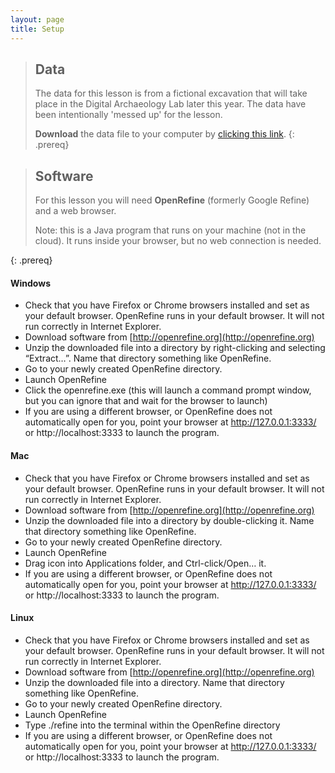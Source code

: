 ```yaml
---
layout: page
title: Setup
---
```


> ## Data
>
> The data for this lesson is from a fictional excavation that will take place in the Digital Archaeology Lab later this year.
> The data have been intentionally 'messed up' for the lesson. 
> 
> **Download** the data file to your computer by [clicking this link](https://ucla.box.com/s/kc848ky38ajmbq90ve1l1tik6i5v5bh4). 
{: .prereq}


> ## Software
>
> For this lesson you will need **OpenRefine** (formerly Google Refine) and a
> web browser.
>
> Note: this is a Java program that runs on your machine (not in the cloud). It runs inside your browser, but no web connection is needed.
>
{: .prereq}

#### Windows

- Check that you have Firefox or Chrome browsers installed and set as your 
default browser. OpenRefine runs in your default browser. It will not run correctly in Internet Explorer.
- Download software from [http://openrefine.org](http://openrefine.org)
- Unzip the downloaded file into a directory by right-clicking and 
selecting “Extract…”. Name that directory something like OpenRefine.
- Go to your newly created OpenRefine directory.
- Launch OpenRefine
- Click the openrefine.exe (this will launch a command prompt window, but you can ignore that and wait for the browser to launch)
- If you are using a different browser, or OpenRefine does not automatically open for you, point your browser at http://127.0.0.1:3333/ or http://localhost:3333 to launch the program.

#### Mac

- Check that you have Firefox or Chrome browsers installed and set as your 
default browser. OpenRefine runs in your default browser. It will not run correctly in Internet Explorer.
- Download software from [http://openrefine.org](http://openrefine.org)
- Unzip the downloaded file into a directory by double-clicking it. Name 
that directory something like OpenRefine.
- Go to your newly created OpenRefine directory.
- Launch OpenRefine
- Drag icon into Applications folder, and Ctrl-click/Open… it. 
- If you are using a different browser, or OpenRefine does not automatically open for you, point your browser at http://127.0.0.1:3333/ or http://localhost:3333 to launch the program.

#### Linux

- Check that you have Firefox or Chrome browsers installed and set as your 
default browser. OpenRefine runs in your default browser. It will not run correctly in Internet Explorer.
- Download software from [http://openrefine.org](http://openrefine.org)
- Unzip the downloaded file into a directory. Name 
that directory something like OpenRefine.
- Go to your newly created OpenRefine directory.
- Launch OpenRefine
- Type ./refine into the terminal within the OpenRefine directory
- If you are using a different browser, or OpenRefine does not automatically open for you, point your browser at http://127.0.0.1:3333/ or http://localhost:3333 to launch the program.

